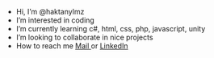- Hi, I’m @haktanylmz
- I’m interested in coding
- I’m currently learning c#, html, css, php, javascript, unity
- I’m looking to collaborate in nice projects
- How to reach me <a href="mailto:haktanylmz@gmail.com"> Mail </a>or <a href="https://www.linkedin.com/in/haktanylmz/">LinkedIn</a>

